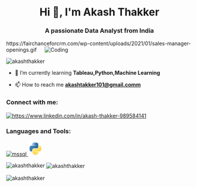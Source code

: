 <h1 align="center">Hi 👋, I'm Akash Thakker</h1>
<h3 align="center">A passionate Data Analyst from India</h3>
https://fairchanceforcrm.com/wp-content/uploads/2021/01/sales-manager-openings.gif
<img align="right" alt="Coding" width="400" src="https://fairchanceforcrm.com/wp-content/uploads/2021/01/sales-manager-openings.gif">


<p align="left"> <img src="https://komarev.com/ghpvc/?username=akashthakker&label=Profile%20views&color=0e75b6&style=flat" alt="akashthakker" /> </p>

- 🌱 I’m currently learning **Tableau,Python,Machine Learning**

- 📫 How to reach me **akashtakker101@gmail.comm**

<h3 align="left">Connect with me:</h3>
<p align="left">
<a href="https://linkedin.com/in/https://www.linkedin.com/in/akash-thakker-989584141" target="blank"><img align="center" src="https://raw.githubusercontent.com/rahuldkjain/github-profile-readme-generator/master/src/images/icons/Social/linked-in-alt.svg" alt="https://www.linkedin.com/in/akash-thakker-989584141" height="30" width="40" /></a>
</p>

<h3 align="left">Languages and Tools:</h3>
<p align="left"> <a href="https://www.microsoft.com/en-us/sql-server" target="_blank" rel="noreferrer"> <img src="https://www.svgrepo.com/show/303229/microsoft-sql-server-logo.svg" alt="mssql" width="40" height="40"/> </a> <a href="https://www.python.org" target="_blank" rel="noreferrer"> <img src="https://raw.githubusercontent.com/devicons/devicon/master/icons/python/python-original.svg" alt="python" width="40" height="40"/> </a> </p>

<p><img align="left" src="https://github-readme-stats.vercel.app/api/top-langs?username=akashthakker&show_icons=true&locale=en&layout=compact" alt="akashthakker" /></p>

<p>&nbsp;<img align="center" src="https://github-readme-stats.vercel.app/api?username=akashthakker&show_icons=true&locale=en" alt="akashthakker" /></p>

<p><img align="center" src="https://github-readme-streak-stats.herokuapp.com/?user=akashthakker&" alt="akashthakker" /></p>
